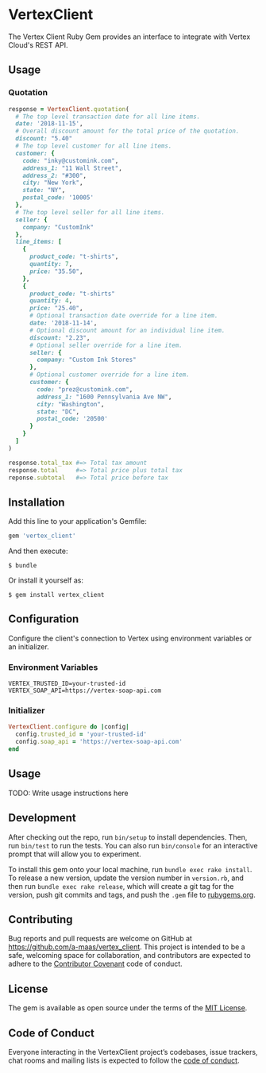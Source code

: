# VertexClient

The Vertex Client Ruby Gem provides an interface to integrate with Vertex Cloud's REST API.

## Usage

### Quotation

```ruby
response = VertexClient.quotation(
  # The top level transaction date for all line items.
  date: '2018-11-15',
  # Overall discount amount for the total price of the quotation.
  discount: "5.40"
  # The top level customer for all line items.
  customer: {
    code: "inky@customink.com",
    address_1: "11 Wall Street",
    address_2: "#300",
    city: "New York",
    state: "NY",
    postal_code: '10005'
  },
  # The top level seller for all line items.
  seller: {
    company: "CustomInk"
  },
  line_items: [
    {
      product_code: "t-shirts",
      quantity: 7,
      price: "35.50",
    },
    {
      product_code: "t-shirts"
      quantity: 4,
      price: "25.40",
      # Optional transaction date override for a line item.
      date: '2018-11-14',
      # Optional discount amount for an individual line item.
      discount: "2.23",
      # Optional seller override for a line item.
      seller: {
        company: "Custom Ink Stores"
      },
      # Optional customer override for a line item.
      customer: {
        code: "prez@customink.com",
        address_1: "1600 Pennsylvania Ave NW",
        city: "Washington",
        state: "DC",
        postal_code: '20500'
      }
    }
  ]
)

response.total_tax #=> Total tax amount
response.total     #=> Total price plus total tax
reponse.subtotal   #=> Total price before tax
```

## Installation

Add this line to your application's Gemfile:

```ruby
gem 'vertex_client'
```

And then execute:

    $ bundle

Or install it yourself as:

    $ gem install vertex_client

## Configuration

Configure the client's connection to Vertex using environment variables or an initializer.

### Environment Variables

```
VERTEX_TRUSTED_ID=your-trusted-id
VERTEX_SOAP_API=https://vertex-soap-api.com
```
### Initializer

```ruby
VertexClient.configure do |config|
  config.trusted_id = 'your-trusted-id'
  config.soap_api = 'https://vertex-soap-api.com'
end
```

## Usage

TODO: Write usage instructions here

## Development

After checking out the repo, run `bin/setup` to install dependencies. Then, run `bin/test` to run the tests. You can also run `bin/console` for an interactive prompt that will allow you to experiment.

To install this gem onto your local machine, run `bundle exec rake install`. To release a new version, update the version number in `version.rb`, and then run `bundle exec rake release`, which will create a git tag for the version, push git commits and tags, and push the `.gem` file to [rubygems.org](https://rubygems.org).

## Contributing

Bug reports and pull requests are welcome on GitHub at https://github.com/a-maas/vertex_client. This project is intended to be a safe, welcoming space for collaboration, and contributors are expected to adhere to the [Contributor Covenant](http://contributor-covenant.org) code of conduct.

## License

The gem is available as open source under the terms of the [MIT License](https://opensource.org/licenses/MIT).

## Code of Conduct

Everyone interacting in the VertexClient project’s codebases, issue trackers, chat rooms and mailing lists is expected to follow the [code of conduct](https://github.com/a-maas/vertex_client/blob/master/CODE_OF_CONDUCT.md).
